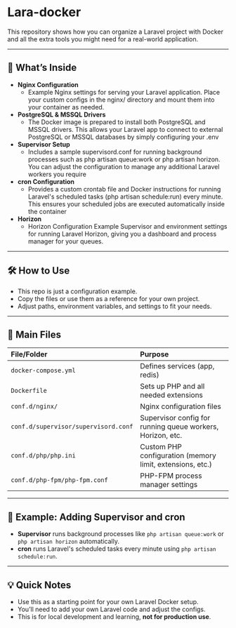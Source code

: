 # Lara-docker

This repository shows how you can organize a Laravel project with Docker and all the extra tools you might need for a real-world application.

---

## 🚀 What’s Inside

- **Nginx Configuration**
  * Example Nginx settings for serving your Laravel application. Place your custom configs in the nginx/ directory and mount them into your container as needed.
- **PostgreSQL & MSSQL Drivers**
  * The Docker image is prepared to install both PostgreSQL and MSSQL drivers. This allows your Laravel app to connect to external PostgreSQL or MSSQL databases by simply configuring your .env
- **Supervisor Setup**
  * Includes a sample supervisord.conf for running background processes such as php artisan queue:work or php artisan horizon. You can adjust the configuration to manage any additional Laravel workers you require
- **cron Configuration**
  * Provides a custom crontab file and Docker instructions for running Laravel's scheduled tasks (php artisan schedule:run) every minute. This ensures your scheduled jobs are executed automatically inside the container
- **Horizon**
  * Horizon Configuration
  Example Supervisor and environment settings for running Laravel Horizon, giving you a dashboard and process manager for your queues.

---

## 🛠️ How to Use

- This repo is just a configuration example.
- Copy the files or use them as a reference for your own project.
- Adjust paths, environment variables, and settings to fit your needs.

---

## 📁 Main Files
| File/Folder                              | Purpose                                                    |
|:-----------------------------------------|:-----------------------------------------------------------|
| `docker-compose.yml`                     | Defines services (app, redis)                              |
| `Dockerfile`                             | Sets up PHP and all needed extensions                      |
| `conf.d/nginx/`                          | Nginx configuration files                                  |
| `conf.d/supervisor/supervisord.conf`     | Supervisor config for running queue workers, Horizon, etc. |
| `conf.d/php/php.ini`                     | Custom PHP configuration (memory limit, extensions, etc.)  |
| `conf.d/php-fpm/php-fpm.conf`            | PHP-FPM process manager settings                           |

---

## 🧩 Example: Adding Supervisor and cron

- **Supervisor** runs background processes like
  `php artisan queue:work` or `php artisan horizon` automatically.
- **cron** runs Laravel's scheduled tasks every minute using
  `php artisan schedule:run`.

---

## 💡 Quick Notes

- Use this as a starting point for your own Laravel Docker setup.
- You’ll need to add your own Laravel code and adjust the configs.
- This is for local development and learning, **not for production use**.

